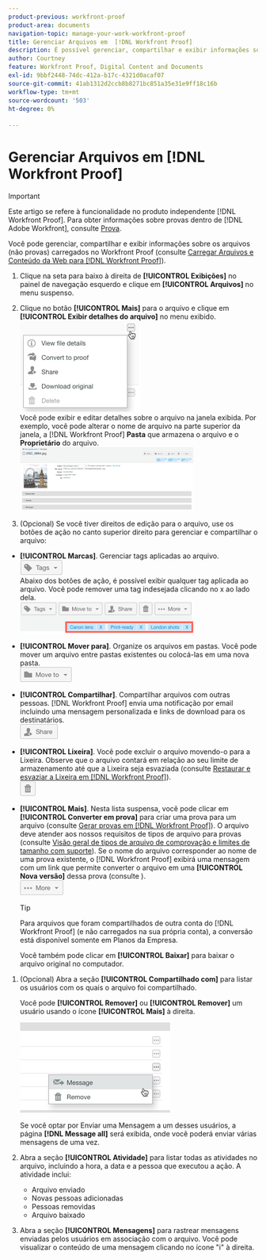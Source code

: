 ```yaml
---
product-previous: workfront-proof
product-area: documents
navigation-topic: manage-your-work-workfront-proof
title: Gerenciar Arquivos em  [!DNL Workfront Proof]
description: É possível gerenciar, compartilhar e exibir informações sobre os arquivos (não provas) carregados no Workfront Proof (consulte Fazer upload de arquivos e conteúdo da Web no Workfront Proof).
author: Courtney
feature: Workfront Proof, Digital Content and Documents
exl-id: 9bbf2448-74dc-412a-b17c-4321d0acaf07
source-git-commit: 41ab1312d2ccb8b8271bc851a35e31e9ff18c16b
workflow-type: tm+mt
source-wordcount: '503'
ht-degree: 0%

---
```


# Gerenciar Arquivos em [!DNL Workfront Proof]

>[!IMPORTANT]
>
>Este artigo se refere à funcionalidade no produto independente [!DNL Workfront Proof]. Para obter informações sobre provas dentro de [!DNL Adobe Workfront], consulte [Prova](../../../review-and-approve-work/proofing/proofing.md).

Você pode gerenciar, compartilhar e exibir informações sobre os arquivos (não provas) carregados no Workfront Proof (consulte [Carregar Arquivos e Conteúdo da Web para [!DNL Workfront Proof]](../../../workfront-proof/wp-work-proofsfiles/create-proofs-and-files/upload-files-web-content.md)).

1. Clique na seta para baixo à direita de **[!UICONTROL Exibições]** no painel de navegação esquerdo e clique em **[!UICONTROL Arquivos]** no menu suspenso.

1. Clique no botão **[!UICONTROL Mais]** para o arquivo e clique em **[!UICONTROL Exibir detalhes do arquivo]** no menu exibido.\
   ![](assets/click-more-then-view-file-details.png)\
   Você pode exibir e editar detalhes sobre o arquivo na janela exibida. Por exemplo, você pode alterar o nome de arquivo na parte superior da janela, a [!DNL Workfront Proof] **Pasta** que armazena o arquivo e o **Proprietário** do arquivo.\
   ![](assets/file-details-page-350x129.png)

1. (Opcional) Se você tiver direitos de edição para o arquivo, use os botões de ação no canto superior direito para gerenciar e compartilhar o arquivo:

* **[!UICONTROL Marcas]**. Gerenciar tags aplicadas ao arquivo.\
   ![](assets/tags-button.png)\
   Abaixo dos botões de ação, é possível exibir qualquer tag aplicada ao arquivo. Você pode remover uma tag indesejada clicando no x ao lado dela.\
   ![](assets/view-file-tags-350x64.png)

* **[!UICONTROL Mover para]**. Organize os arquivos em pastas. Você pode mover um arquivo entre pastas existentes ou colocá-las em uma nova pasta.\
   ![](assets/folder-button.png)

* **[!UICONTROL Compartilhar]**. Compartilhar arquivos com outras pessoas. [!DNL Workfront Proof] envia uma notificação por email incluindo uma mensagem personalizada e links de download para os destinatários.\
   ![](assets/share-button.png)

* **[!UICONTROL Lixeira]**. Você pode excluir o arquivo movendo-o para a Lixeira. Observe que o arquivo contará em relação ao seu limite de armazenamento até que a Lixeira seja esvaziada (consulte [Restaurar e esvaziar a Lixeira em [!DNL Workfront Proof]](../../../workfront-proof/wp-work-proofsfiles/manage-your-work/restore-and-empty-trash.md)).\
   ![](assets/trash-button.png)

* **[!UICONTROL Mais]**. Nesta lista suspensa, você pode clicar em **[!UICONTROL Converter em prova]** para criar uma prova para um arquivo (consulte [Gerar provas em [!DNL Workfront Proof]](../../../workfront-proof/wp-work-proofsfiles/create-proofs-and-files/generate-proofs.md)). O arquivo deve atender aos nossos requisitos de tipos de arquivo para provas (consulte [Visão geral de tipos de arquivo de comprovação e limites de tamanho com suporte](../../../review-and-approve-work/proofing/proofing-overview/supported-proofing-file-types.md)). Se o nome do arquivo corresponder ao nome de uma prova existente, o [!DNL Workfront Proof] exibirá uma mensagem com um link que permite converter o arquivo em uma **[!UICONTROL Nova versão]** dessa prova (consulte ).\
   ![](assets/more-button-text-version.png)

  >[!TIP]
  >
  >Para arquivos que foram compartilhados de outra conta do [!DNL Workfront Proof] (e não carregados na sua própria conta), a conversão está disponível somente em Planos da Empresa.

  Você também pode clicar em **[!UICONTROL Baixar]** para baixar o arquivo original no computador.

1. (Opcional) Abra a seção **[!UICONTROL Compartilhado com]** para listar os usuários com os quais o arquivo foi compartilhado.

   Você pode **[!UICONTROL Remover]** ou **[!UICONTROL Remover]** um usuário usando o ícone **[!UICONTROL Mais]** à direita.

   ![](assets/message-and-remove.png)

   Se você optar por Enviar uma Mensagem a um desses usuários, a página **[!DNL Message all]** será exibida, onde você poderá enviar várias mensagens de uma vez.

1. Abra a seção **[!UICONTROL Atividade]** para listar todas as atividades no arquivo, incluindo a hora, a data e a pessoa que executou a ação. A atividade inclui:

   * Arquivo enviado
   * Novas pessoas adicionadas
   * Pessoas removidas
   * Arquivo baixado

1. Abra a seção **[!UICONTROL Mensagens]** para rastrear mensagens enviadas pelos usuários em associação com o arquivo. Você pode visualizar o conteúdo de uma mensagem clicando no ícone &quot;i&quot; à direita.
